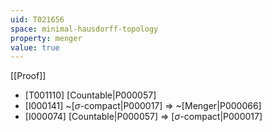 ```yaml
---
uid: T021656
space: minimal-hausdorff-topology
property: menger
value: true
---
```

[[Proof]]

* [T001110] [Countable|P000057]
* [I000141] ~[$\sigma$-compact|P000017] => ~[Menger|P000066]
* [I000074] [Countable|P000057] => [$\sigma$-compact|P000017]


